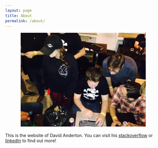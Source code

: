 ```yaml
---
layout: page
title: About
permalink: /about/
---
```


<center>
  <img src="assets/img/profileAbout.jpg" style="width:80%">
</center>
<br/>
This is the website of David Anderton. You can visit his <a href="http://stackoverflow.com/users/3700836/david-anderton?tab=profile" target="_blank">stackoverflow</a> or <a href="https://uk.linkedin.com/in/dwanderton" target="_blank">linkedIn</a> to find out more!


